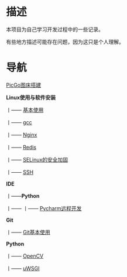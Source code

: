 # 描述

本项目为自己学习开发过程中的一些记录。

有些地方描述可能存在问题，因为这只是个人理解。

# 导航

[PicGo图床搭建](https://gitee.com/Lumoonc/tuffynotes/blob/gitee/PicGo%E6%90%AD%E5%BB%BA%E5%9B%BE%E5%BA%8A.md)

**Linux使用与软件安装**

丨—— [基本使用](https://gitee.com/Lumoonc/tuffynotes/blob/gitee/Linux使用与软件安装/基本使用.md)

丨—— [gcc](https://gitee.com/Lumoonc/tuffynotes/blob/gitee/Linux使用与软件安装/gcc.md)

丨—— [Nginx](https://gitee.com/Lumoonc/tuffynotes/blob/gitee/Linux使用与软件安装/Nginx.md)

丨—— [Redis](https://gitee.com/Lumoonc/tuffynotes/blob/gitee/Linux使用与软件安装/Redis.md)

丨—— [SELinux的安全加固](https://gitee.com/Lumoonc/tuffynotes/blob/gitee/Linux使用与软件安装/SELinux的安全加固.md)

丨—— [SSH](https://gitee.com/Lumoonc/tuffynotes/blob/gitee/python/Linux使用与软件安装/SSH.md)

**IDE**

丨——**Python**

丨—— 丨—— [Pycharm远程开发](https://gitee.com/Lumoonc/tuffynotes/blob/gitee/IDE/Python/PyCharm远程开发.md)		

**Git**

丨——  [Git基本使用](https://gitee.com/Lumoonc/tuffynotes/blob/gitee/Git/Git使用.md)

**Python**

丨—— [OpenCV](https://gitee.com/Lumoonc/tuffynotes/blob/gitee/python/OpenCV.md)

丨—— [uWSGI](https://gitee.com/Lumoonc/tuffynotes/blob/gitee/python/uWSGI.md)